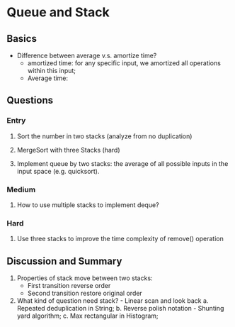 # Queue and Stack
## Basics



- Difference between average v.s. amortize time?
    - amortized time: for any specific input, we amortized all operations within this input;
    - Average time:  
## Questions
### Entry
1. Sort the number in two stacks (analyze from no duplication)

2. MergeSort with three Stacks (hard)

3. Implement queue by two stacks: the average of all possible inputs in the input space (e.g. quicksort).


### Medium
1. How to use multiple stacks to implement deque?


### Hard
1. Use three stacks to improve the time complexity of remove() operation


## Discussion and Summary
1. Properties of stack move between two stacks:
    - First transition reverse order
    - Second transition restore original order
2. What kind of question need stack? - Linear scan and look back
    a. Repeated deduplication in String;
    b. Reverse polish notation - Shunting yard algorithm;
    c. Max rectangular in Histogram;
    